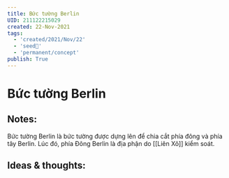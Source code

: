 ```yaml
---
title: Bức tường Berlin
UID: 211122215029
created: 22-Nov-2021
tags:
  - 'created/2021/Nov/22'
  - 'seed🥜'
  - 'permanent/concept'
publish: True
---
```

# Bức tường Berlin

## Notes:
Bức tường Berlin là bức tường được dựng lên để chia cắt phía đông và phía tây Berlin. Lúc đó, phía Đông Berlin là địa phận do [[Liên Xô]] kiểm soát.

## Ideas & thoughts:


